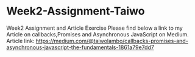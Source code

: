 # Week2-Assignment-Taiwo
Week2 Assignment and Article Exercise
Please find below a link to my Article on callbacks,Promises and Asynchronous JavaScript on Medium. 
Article link: https://medium.com/@taiwolambo/callbacks-promises-and-asynchronous-javascript-the-fundamentals-1861a79e7dd7
